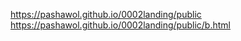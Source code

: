 <https://pashawol.github.io/0002landing/public>
<https://pashawol.github.io/0002landing/public/b.html>